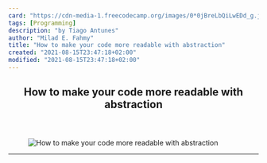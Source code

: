 ```yaml
---
card: "https://cdn-media-1.freecodecamp.org/images/0*0jBreLbQiLwEDd_g.jpg"
tags: [Programming]
description: "by Tiago Antunes"
author: "Milad E. Fahmy"
title: "How to make your code more readable with abstraction"
created: "2021-08-15T23:47:18+02:00"
modified: "2021-08-15T23:47:18+02:00"
---
```

<div class="site-wrapper">
<main id="site-main" class="site-main outer">
<div class="inner">
<article class="post-full post tag-programming tag-computer-science tag-software-development tag-tech tag-coding ">
<header class="post-full-header">
<h1 class="post-full-title">How to make your code more readable with abstraction</h1>
</header>
<figure class="post-full-image">
<picture>
<source media="(max-width: 700px)" sizes="1px" srcset="data:image/gif;base64,R0lGODlhAQABAIAAAAAAAP///yH5BAEAAAAALAAAAAABAAEAAAIBRAA7 1w">
<source media="(min-width: 701px)" sizes="(max-width: 800px) 400px,
(max-width: 1170px) 700px,
1400px" srcset="https://cdn-media-1.freecodecamp.org/images/0*0jBreLbQiLwEDd_g.jpg 300w,
https://cdn-media-1.freecodecamp.org/images/0*0jBreLbQiLwEDd_g.jpg 600w,
https://cdn-media-1.freecodecamp.org/images/0*0jBreLbQiLwEDd_g.jpg 1000w,
https://cdn-media-1.freecodecamp.org/images/0*0jBreLbQiLwEDd_g.jpg 2000w">
<img onerror="this.style.display='none'" src="https://cdn-media-1.freecodecamp.org/images/0*0jBreLbQiLwEDd_g.jpg" alt="How to make your code more readable with abstraction">
</picture>
</figure>
<section class="post-full-content">
<div class="post-content medium-migrated-article">
</div>
<hr>
</section>
</article>
</div>
</main>
</div>
<!-- Google Tag Manager (noscript) -->
<!-- End Google Tag Manager (noscript) -->
